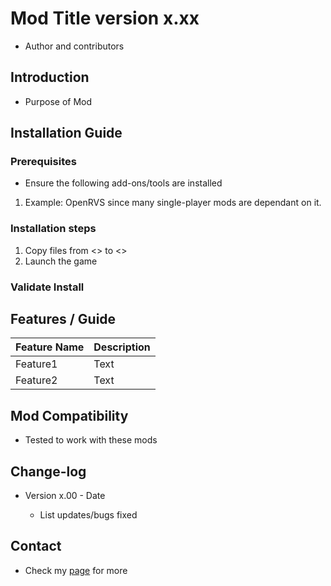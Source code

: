 # Mod Title version x.xx

- Author and contributors

## Introduction

- Purpose of Mod

## Installation Guide  

### Prerequisites  

- Ensure the following add-ons/tools are installed
  
1. Example: OpenRVS since many single-player mods are dependant on it.
  
### Installation steps  

1. Copy files from <> to <>
2. Launch the game

### Validate Install

## Features / Guide

| Feature Name | Description |
| ----------- | ----------- |
| Feature1 | Text |
| Feature2 | Text |

## Mod Compatibility

- Tested to work with these mods

## Change-log

- Version x.00 - Date

  - List updates/bugs fixed

## Contact  

- Check my [page](enter_link_here) for more  